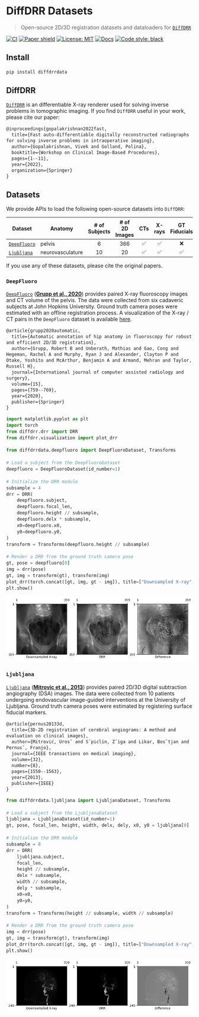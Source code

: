 DiffDRR Datasets
================

<!-- WARNING: THIS FILE WAS AUTOGENERATED! DO NOT EDIT! -->

> Open-source 2D/3D registration datasets and dataloaders for
> [`DiffDRR`](https://github.com/eigenvivek/DiffDRR/)

[![CI](https://github.com/eigenvivek/DiffDRR-Datasets/actions/workflows/test.yaml/badge.svg)](https://github.com/eigenvivek/DiffDRR-Datasets/actions/workflows/test.yaml)
[![Paper
shield](https://img.shields.io/badge/arXiv-2208.12737-red.svg)](https://arxiv.org/abs/2208.12737)
[![License:
MIT](https://img.shields.io/badge/License-MIT-blue.svg)](LICENSE)
[![Docs](https://github.com/eigenvivek/DiffDRR-Datasets/actions/workflows/deploy.yaml/badge.svg)](https://vivekg.dev/DiffDRR-Datasets/)
[![Code style:
black](https://img.shields.io/badge/Code%20style-black-black.svg)](https://github.com/psf/black)

## Install

``` zsh
pip install diffdrrdata
```

## DiffDRR

[`DiffDRR`](https://github.com/eigenvivek/DiffDRR/) is an differentiable
X-ray renderer used for solving inverse problems in tomographic imaging.
If you find `DiffDRR` useful in your work, please cite our paper:

    @inproceedings{gopalakrishnan2022fast,
      title={Fast auto-differentiable digitally reconstructed radiographs for solving inverse problems in intraoperative imaging},
      author={Gopalakrishnan, Vivek and Golland, Polina},
      booktitle={Workshop on Clinical Image-Based Procedures},
      pages={1--11},
      year={2022},
      organization={Springer}
    }

## Datasets

We provide APIs to load the following open-source datasets into
`DiffDRR`:

| **Dataset**                                                                | **Anatomy**      | **\# of Subjects** | **\# of 2D Images** | **CTs** | **X-rays** | **GT Fiducials** |
|----------------------------------------------------------------------------|------------------|:------------------:|:-------------------:|:-------:|:----------:|:----------------:|
| [`DeepFluoro`](https://github.com/rg2/DeepFluoroLabeling-IPCAI2020)        | pelvis           |         6          |         366         |   ✅    |     ✅     |        ❌        |
| [`Ljubljana`](https://lit.fe.uni-lj.si/en/research/resources/3D-2D-GS-CA/) | neurovasculature |         10         |         20          |   ✅    |     ✅     |        ✅        |

If you use any of these datasets, please cite the original papers.

### `DeepFluoro`

[`DeepFluoro`](https://github.com/rg2/DeepFluoroLabeling-IPCAI2020)
([**Grupp et al.,
2020**](https://link.springer.com/article/10.1007/s11548-020-02162-7))
provides paired X-ray fluoroscopy images and CT volume of the pelvis.
The data were collected from six cadaveric subjects at John Hopkins
University. Ground truth camera poses were estimated with an offline
registration process. A visualization of the X-ray / CT pairs in the
`DeepFluoro` dataset is available
[here](https://vivekg.dev/DiffDRR-Datasets/deepfluoro_camera_poses.html).

    @article{grupp2020automatic,
      title={Automatic annotation of hip anatomy in fluoroscopy for robust and efficient 2D/3D registration},
      author={Grupp, Robert B and Unberath, Mathias and Gao, Cong and Hegeman, Rachel A and Murphy, Ryan J and Alexander, Clayton P and Otake, Yoshito and McArthur, Benjamin A and Armand, Mehran and Taylor, Russell H},
      journal={International journal of computer assisted radiology and surgery},
      volume={15},
      pages={759--769},
      year={2020},
      publisher={Springer}
    }

``` python
import matplotlib.pyplot as plt
import torch
from diffdrr.drr import DRR
from diffdrr.visualization import plot_drr

from diffdrrdata.deepfluoro import DeepFluoroDataset, Transforms

# Load a subject from the DeepFluoroDataset
deepfluoro = DeepFluoroDataset(id_number=1)

# Initialize the DRR module
subsample = 4
drr = DRR(
    deepfluoro.subject,
    deepfluoro.focal_len,
    deepfluoro.height // subsample,
    deepfluoro.delx * subsample,
    x0=deepfluoro.x0,
    y0=deepfluoro.y0,
)
transform = Transforms(deepfluoro.height // subsample)

# Render a DRR from the ground truth camera pose
gt, pose = deepfluoro[0]
img = drr(pose)
gt, img = transform(gt), transform(img)
plot_drr(torch.concat([gt, img, gt - img]), title=["Downsampled X-ray", "DRR", "Difference"])
plt.show()
```

![](index_files/figure-commonmark/cell-2-output-1.png)

### `Ljubljana`

[`Ljubljana`](https://lit.fe.uni-lj.si/en/research/resources/3D-2D-GS-CA/)
(**[Mitrovic et al.,
2013](https://ieeexplore.ieee.org/abstract/document/6507588)**) provides
paired 2D/3D digital subtraction angiography (DSA) images. The data were
collected from 10 patients undergoing endovascular image-guided
interventions at the University of Ljubljana. Ground truth camera poses
were estimated by registering surface fiducial markers.

    @article{pernus20133d,
      title={3D-2D registration of cerebral angiograms: A method and evaluation on clinical images},
      author={Mitrović, Uros˘ and S˘piclin, Z˘iga and Likar, Bos˘tjan and Pernus˘, Franjo},
      journal={IEEE transactions on medical imaging},
      volume={32},
      number={8},
      pages={1550--1563},
      year={2013},
      publisher={IEEE}
    }

``` python
from diffdrrdata.ljubljana import LjubljanaDataset, Transforms

# Load a subject from the LjubljanaDataset
ljubljana = LjubljanaDataset(id_number=1)
gt, pose, focal_len, height, width, delx, dely, x0, y0 = ljubljana[0]

# Initialize the DRR module
subsample = 8
drr = DRR(
    ljubljana.subject,
    focal_len,
    height // subsample,
    delx * subsample,
    width // subsample,
    dely * subsample,
    x0=x0,
    y0=y0,
)
transform = Transforms(height // subsample, width // subsample)

# Render a DRR from the ground truth camera pose
img = drr(pose)
gt, img = transform(gt), transform(img)
plot_drr(torch.concat([gt, img, gt - img]), title=["Downsampled X-ray", "DRR", "Difference"])
plt.show()
```

![](index_files/figure-commonmark/cell-3-output-1.png)

